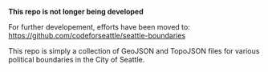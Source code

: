 **This repo is not longer being developed**  

For further developement, efforts have been moved to:  
https://github.com/codeforseattle/seattle-boundaries

This repo is simply a collection of GeoJSON and TopoJSON files for various political
boundaries in the City of Seattle.

